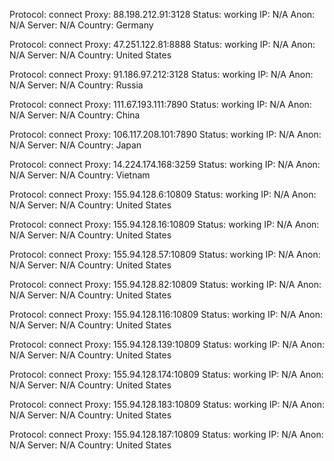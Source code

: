 Protocol: connect
Proxy: 88.198.212.91:3128
Status: working
IP: N/A
Anon: N/A
Server: N/A
Country: Germany

Protocol: connect
Proxy: 47.251.122.81:8888
Status: working
IP: N/A
Anon: N/A
Server: N/A
Country: United States

Protocol: connect
Proxy: 91.186.97.212:3128
Status: working
IP: N/A
Anon: N/A
Server: N/A
Country: Russia

Protocol: connect
Proxy: 111.67.193.111:7890
Status: working
IP: N/A
Anon: N/A
Server: N/A
Country: China

Protocol: connect
Proxy: 106.117.208.101:7890
Status: working
IP: N/A
Anon: N/A
Server: N/A
Country: Japan

Protocol: connect
Proxy: 14.224.174.168:3259
Status: working
IP: N/A
Anon: N/A
Server: N/A
Country: Vietnam

Protocol: connect
Proxy: 155.94.128.6:10809
Status: working
IP: N/A
Anon: N/A
Server: N/A
Country: United States

Protocol: connect
Proxy: 155.94.128.16:10809
Status: working
IP: N/A
Anon: N/A
Server: N/A
Country: United States

Protocol: connect
Proxy: 155.94.128.57:10809
Status: working
IP: N/A
Anon: N/A
Server: N/A
Country: United States

Protocol: connect
Proxy: 155.94.128.82:10809
Status: working
IP: N/A
Anon: N/A
Server: N/A
Country: United States

Protocol: connect
Proxy: 155.94.128.116:10809
Status: working
IP: N/A
Anon: N/A
Server: N/A
Country: United States

Protocol: connect
Proxy: 155.94.128.139:10809
Status: working
IP: N/A
Anon: N/A
Server: N/A
Country: United States

Protocol: connect
Proxy: 155.94.128.174:10809
Status: working
IP: N/A
Anon: N/A
Server: N/A
Country: United States

Protocol: connect
Proxy: 155.94.128.183:10809
Status: working
IP: N/A
Anon: N/A
Server: N/A
Country: United States

Protocol: connect
Proxy: 155.94.128.187:10809
Status: working
IP: N/A
Anon: N/A
Server: N/A
Country: United States


